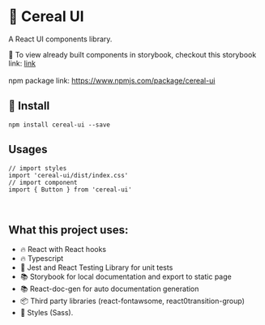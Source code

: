 # :cookie: Cereal UI
A React UI components library.
<br/>

:link: To view already built components in storybook, checkout this storybook link: [link](https://ywzheng1.github.io/cereal-ui/?path=/story/welcome--welcome)
<br />  
npm package link: https://www.npmjs.com/package/cereal-ui


## :rocket: Install
```
npm install cereal-ui --save
```

## Usages
```
// import styles
import 'cereal-ui/dist/index.css'
// import component
import { Button } from 'cereal-ui'
```


<br />

## What this project uses:
- :fire: React with React hooks
- :fire: Typescript
- :rotating_light: Jest and React Testing Library for unit tests
- :books: Storybook for local documentation and export to static page
- :books: React-doc-gen for auto documentation generation
- :package: Third party libraries (react-fontawsome, react0transition-group)
- :rose: Styles (Sass).
